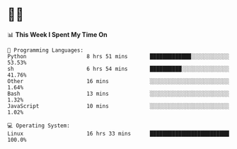 # 👨‍💻
<!--START_SECTION:waka-->
📊 **This Week I Spent My Time On** 

```text
💬 Programming Languages: 
Python                   8 hrs 51 mins       █████████████░░░░░░░░░░░░   53.53% 
sh                       6 hrs 54 mins       ██████████░░░░░░░░░░░░░░░   41.76% 
Other                    16 mins             ░░░░░░░░░░░░░░░░░░░░░░░░░   1.64% 
Bash                     13 mins             ░░░░░░░░░░░░░░░░░░░░░░░░░   1.32% 
JavaScript               10 mins             ░░░░░░░░░░░░░░░░░░░░░░░░░   1.02%

💻 Operating System: 
Linux                    16 hrs 33 mins      █████████████████████████   100.0%

```


<!--END_SECTION:waka-->
